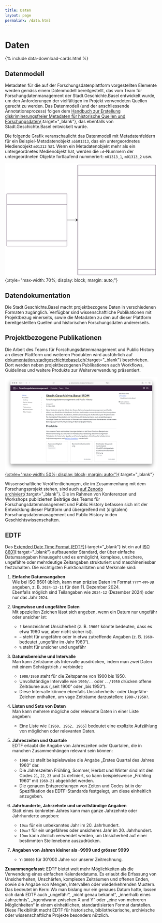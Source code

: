 ```yaml
---
title: Daten
layout: page
permalink: /data.html
---
```


# Daten

<div>{% include data-download-cards.html %}</div>

## Datenmodell

Metadaten für die auf der Forschungsdatenplattform vorgestellten Elemente werden gemäss einem Datenmodell bereitgestellt, das vom Team für Forschungdatenmanagement der Stadt.Geschichte.Basel entwickelt wurde, um den Anforderungen der vielfältigen im Projekt verwendeten Quellen gerecht zu werden. Das Datenmodell (und der anschliessende Annotationsprozess) folgen dem [Handbuch zur Erstellung diskriminerungsfreier Metadaten für historische Quellen und Forschungsdaten](https://maehr.github.io/diskriminierungsfreie-metadaten/){:target="\_blank"}, das ebenfalls von Stadt.Geschichte.Basel entwickelt wurde.

Die folgende Grafik veranschaulicht das Datenmodell mit Metadatenfeldern für ein Beispiel-Metadatenobjekt `abb01313`, das ein untergeordnetes Medienobjekt `m01313` hat. Wenn ein Metadatenobjekt mehr als ein untergeordnetes Medienobjekt hat, werden die `id`-Nummern der untergeordneten Objekte fortlaufend nummeriert: `m01313_1`, `m01313_2` usw.

![Datenmodell](assets/img/sgb_datamodel.svg){:style="max-width: 70%; display: block; margin: auto;"}

## Datendokumentation

Die Stadt.Geschichte.Basel macht projektbezogene Daten in verschiedenen Formaten zugänglich. Verfügbar sind wissenschaftliche Publikationen mit Projektbezug einerseits, sowie die Metadaten zu den auf dieser Plattform bereitgestellten Quellen und historischen Forschungsdaten andererseits.

## Projektbezogene Publikationen

Die Arbeit des Teams für Forschungsdatenmanagement und Public History an dieser Plattform und weiteren Produkten wird ausführlich auf [dokumentation.stadtgeschichtebasel.ch](https://dokumentation.stadtgeschichtebasel.ch){:target="\_blank"} beschrieben. Dort werden neben projektbezogenen Publikationen auch Workflows, Guidelines und weitere Produkte zur Weiterverwendung präsentiert.

[![Screenshot der Dokumentationswebsite](assets/img/screenshots/dokumentation.png){:style="max-width: 50%; display: block; margin: auto;"}](https://dokumentation.stadtgeschichtebasel.ch){:target="\_blank"}

Wissenschaftliche Veröffentlichungen, die im Zusammenhang mit dem Forschungsprojekt stehen, sind auch [auf Zenodo archiviert](https://zenodo.org/communities/stadt-geschichte-basel){:target="\_blank"}. Die im Rahmen von Konferenzen und Workshops publizierten Beiträge des Teams für Forschungsdatenmanagement und Public History befassen sich mit der Entwicklung dieser Plattform und übergreifend mit (digitalem) Forschungsdatenmanagement und Public History in den Geschichtswissenschaften.

## EDTF

Das [Extended Date Time Format (EDTF)](https://www.loc.gov/standards/datetime/){:target="\_blank"} ist ein auf [ISO 8601](https://www.iso.org/iso-8601-date-and-time-format.html){:target="\_blank"} aufbauender Standard, der über einfache Datumsangaben hinausgeht und es ermöglicht, komplexe, unsichere, ungefähre oder mehrdeutige Zeitangaben strukturiert und maschinenlesbar festzuhalten. Die wichtigsten Funktionalitäten und Merkmale sind:

1. **Einfache Datumsangaben**  
   Wie bei ISO 8601 üblich, kann man präzise Daten im Format `YYYY-MM-DD` angeben, z. B. `2024-12-11` für den 11. Dezember 2024.  
   Ebenfalls möglich sind Teilangaben wie `2024-12` (Dezember 2024) oder nur das Jahr `2024`.
2. **Ungewisse und ungefähre Daten**  
   Mit speziellen Zeichen lässt sich angeben, wenn ein Datum nur ungefähr oder unsicher ist:

   - `?` kennzeichnet Unsicherheit (z. B. `1960?` könnte bedeuten, dass es etwa 1960 war, aber nicht sicher ist).
   - `~` steht für ungefähre oder in etwa zutreffende Angaben (z. B. `1960~` bedeutet „ungefähr im Jahr 1960“).
   - `%` steht für unsicher und ungefähr

3. **Datumsbereiche und Intervalle**  
   Man kann Zeiträume als Intervalle ausdrücken, indem man zwei Daten mit einem Schrägstrich `/` verbindet:

   - `1900/1950` steht für die Zeitspanne von 1900 bis 1950.
   - Unvollständige Intervalle wie `1900/..` oder `../1950` drücken offene Zeiträume aus („seit 1900“ oder „bis 1950“).
   - Diese Intervalle können ebenfalls Unsicherheits- oder Ungefähr-Zeichen enthalten, um vage Zeiträume darzustellen: `1900~/1950?`.

4. **Listen und Sets von Daten**  
   Man kann mehrere mögliche oder relevante Daten in einer Liste angeben:

   - Eine Liste wie `[1960, 1962, 1965]` bedeutet eine explizite Aufzählung von möglichen oder relevanten Daten.

5. **Jahreszeiten und Quartale**  
   EDTF erlaubt die Angabe von Jahreszeiten oder Quartalen, die in manchen Zusammenhängen relevant sein können:

   - `1960-33` stellt beispielsweise die Angabe „Erstes Quartal des Jahres 1960“ dar.
   - Die Jahreszeiten Frühling, Sommer, Herbst und Winter sind mit den Codes `21`, `22`, `23` und `24` definiert, so kann beispielsweise „Frühling 1960“ mit `1960-21` abgebildet werden.
   - Die genauen Entsprechungen von Zeiten und Codes ist in der Spezifikation des EDTF-Standards festgelegt, um diese einheitlich anzugeben.

6. **Jahrhunderte, Jahrzehnte und unvollständige Angaben**  
   Statt eines konkreten Jahres kann man ganze Jahrzehnte oder Jahrhunderte angeben:
   - `19xx` für ein unbekanntes Jahr im 20. Jahrhundert.
   - `19xx?` für ein ungefähres oder unsicheres Jahr im 20. Jahrhundert.
   - `19uu` kann ähnlich verwendet werden, um Unsicherheit auf einer bestimmten Stellenebene auszudrücken.
7. **Angaben von Jahren kleiner als -9999 und grösser 9999**
   - `Y-30000` für 30'000 Jahre vor unserer Zeitrechnung.

**Zusammengefasst**: EDTF bietet weit mehr Möglichkeiten als die Verwendung eines einfachen Kalenderdatums. Es erlaubt die Erfassung von Unsicherheiten, Unschärfen, komplexen Zeiträumen und offenen Enden, sowie die Angabe von Mengen, Intervallen oder wiederkehrenden Mustern. Das bedeutet im Kern: Wo man bislang nur ein genaues Datum hatte, lassen sich dank EDTF auch „ungefähr“, „nicht genau bekannt“, „innerhalb eines Jahrzehnts“, „irgendwann zwischen X und Y“ oder „eine von mehreren Möglichkeiten“ in einem einheitlichen, standardisierten Format darstellen. Diese Flexibilität macht EDTF für historische, bibliothekarische, archivische oder wissenschaftliche Projekte besonders nützlich.
